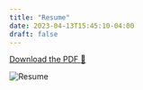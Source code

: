 ```yaml
---
title: "Resume"
date: 2023-04-13T15:45:10-04:00
draft: false
---
```


[Download the PDF :page_facing_up:](/resume/Parth_Parmar_Resume.pdf)

![Resume](/images/Parth_Parmar_Resume.jpg)